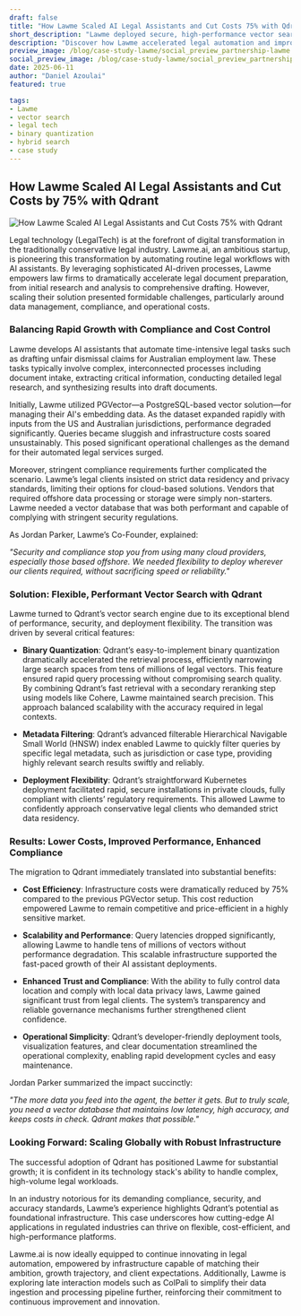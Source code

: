 ```yaml
---
draft: false
title: "How Lawme Scaled AI Legal Assistants and Cut Costs 75% with Qdrant"
short_description: "Lawme deployed secure, high-performance vector search with Qdrant to power its AI legal assistants—reducing costs by 75%."
description: "Discover how Lawme accelerated legal automation and improved compliance by moving to Qdrant's hybrid vector search solution."
preview_image: /blog/case-study-lawme/social_preview_partnership-lawme.jpg
social_preview_image: /blog/case-study-lawme/social_preview_partnership-lawme.jpg
date: 2025-06-11
author: "Daniel Azoulai"
featured: true

tags:
- Lawme
- vector search
- legal tech
- binary quantization
- hybrid search
- case study
---
```


## How Lawme Scaled AI Legal Assistants and Cut Costs by 75% with Qdrant

![How Lawme Scaled AI Legal Assistants and Cut Costs 75% with Qdrant](/blog/case-study-lawme/lawme-bento-dark.jpg)

Legal technology (LegalTech) is at the forefront of digital transformation in the traditionally conservative legal industry. Lawme.ai, an ambitious startup, is pioneering this transformation by automating routine legal workflows with AI assistants. By leveraging sophisticated AI-driven processes, Lawme empowers law firms to dramatically accelerate legal document preparation, from initial research and analysis to comprehensive drafting. However, scaling their solution presented formidable challenges, particularly around data management, compliance, and operational costs.

### Balancing Rapid Growth with Compliance and Cost Control

Lawme develops AI assistants that automate time-intensive legal tasks such as drafting unfair dismissal claims for Australian employment law. These tasks typically involve complex, interconnected processes including document intake, extracting critical information, conducting detailed legal research, and synthesizing results into draft documents.

Initially, Lawme utilized PGVector—a PostgreSQL-based vector solution—for managing their AI's embedding data. As the dataset expanded rapidly with inputs from the US and Australian jurisdictions, performance degraded significantly. Queries became sluggish and infrastructure costs soared unsustainably. This posed significant operational challenges as the demand for their automated legal services surged.

Moreover, stringent compliance requirements further complicated the scenario. Lawme’s legal clients insisted on strict data residency and privacy standards, limiting their options for cloud-based solutions. Vendors that required offshore data processing or storage were simply non-starters. Lawme needed a vector database that was both performant and capable of complying with stringent security regulations.

As Jordan Parker, Lawme’s Co-Founder, explained:

*"Security and compliance stop you from using many cloud providers, especially those based offshore. We needed flexibility to deploy wherever our clients required, without sacrificing speed or reliability."*

### Solution: Flexible, Performant Vector Search with Qdrant

Lawme turned to Qdrant’s vector search engine due to its exceptional blend of performance, security, and deployment flexibility. The transition was driven by several critical features:

* **Binary Quantization**: Qdrant’s easy-to-implement binary quantization dramatically accelerated the retrieval process, efficiently narrowing large search spaces from tens of millions of legal vectors. This feature ensured rapid query processing without compromising search quality. By combining Qdrant’s fast retrieval with a secondary reranking step using models like Cohere, Lawme maintained search precision. This approach balanced scalability with the accuracy required in legal contexts.

* **Metadata Filtering**: Qdrant’s advanced filterable Hierarchical Navigable Small World (HNSW) index enabled Lawme to quickly filter queries by specific legal metadata, such as jurisdiction or case type, providing highly relevant search results swiftly and reliably.

* **Deployment Flexibility**: Qdrant’s straightforward Kubernetes deployment facilitated rapid, secure installations in private clouds, fully compliant with clients’ regulatory requirements. This allowed Lawme to confidently approach conservative legal clients who demanded strict data residency.

### Results: Lower Costs, Improved Performance, Enhanced Compliance

The migration to Qdrant immediately translated into substantial benefits:

* **Cost Efficiency**: Infrastructure costs were dramatically reduced by 75% compared to the previous PGVector setup. This cost reduction empowered Lawme to remain competitive and price-efficient in a highly sensitive market.

* **Scalability and Performance**: Query latencies dropped significantly, allowing Lawme to handle tens of millions of vectors without performance degradation. This scalable infrastructure supported the fast-paced growth of their AI assistant deployments.

* **Enhanced Trust and Compliance**: With the ability to fully control data location and comply with local data privacy laws, Lawme gained significant trust from legal clients. The system’s transparency and reliable governance mechanisms further strengthened client confidence.

* **Operational Simplicity**: Qdrant’s developer-friendly deployment tools, visualization features, and clear documentation streamlined the operational complexity, enabling rapid development cycles and easy maintenance.

Jordan Parker summarized the impact succinctly:

*"The more data you feed into the agent, the better it gets. But to truly scale, you need a vector database that maintains low latency, high accuracy, and keeps costs in check. Qdrant makes that possible."*

### Looking Forward: Scaling Globally with Robust Infrastructure

The successful adoption of Qdrant has positioned Lawme for substantial growth; it is confident in its technology stack's ability to handle complex, high-volume legal workloads.

In an industry notorious for its demanding compliance, security, and accuracy standards, Lawme’s experience highlights Qdrant’s potential as foundational infrastructure. This case underscores how cutting-edge AI applications in regulated industries can thrive on flexible, cost-efficient, and high-performance platforms.

Lawme.ai is now ideally equipped to continue innovating in legal automation, empowered by infrastructure capable of matching their ambition, growth trajectory, and client expectations. Additionally, Lawme is exploring late interaction models such as ColPali to simplify their data ingestion and processing pipeline further, reinforcing their commitment to continuous improvement and innovation.

